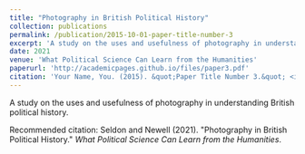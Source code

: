 ```yaml
---
title: "Photography in British Political History"
collection: publications
permalink: /publication/2015-10-01-paper-title-number-3
excerpt: 'A study on the uses and usefulness of photography in understanding British political history.'
date: 2021
venue: 'What Political Science Can Learn from the Humanities'
paperurl: 'http://academicpages.github.io/files/paper3.pdf'
citation: 'Your Name, You. (2015). &quot;Paper Title Number 3.&quot; <i>Journal 1</i>. 1(3).'
---
```

A study on the uses and usefulness of photography in understanding British political history.

Recommended citation: Seldon and Newell (2021). "Photography in British Political History." <i>What Political Science Can Learn from the Humanities</i>.
